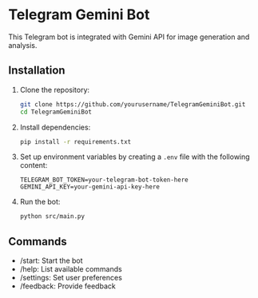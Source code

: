 # Telegram Gemini Bot

This Telegram bot is integrated with Gemini API for image generation and analysis.

## Installation

1. Clone the repository:
    ```bash
    git clone https://github.com/yourusername/TelegramGeminiBot.git
    cd TelegramGeminiBot
    ```

2. Install dependencies:
    ```bash
    pip install -r requirements.txt
    ```

3. Set up environment variables by creating a `.env` file with the following content:
    ```
    TELEGRAM_BOT_TOKEN=your-telegram-bot-token-here
    GEMINI_API_KEY=your-gemini-api-key-here
    ```

4. Run the bot:
    ```bash
    python src/main.py
    ```

## Commands

- /start: Start the bot
- /help: List available commands
- /settings: Set user preferences
- /feedback: Provide feedback
